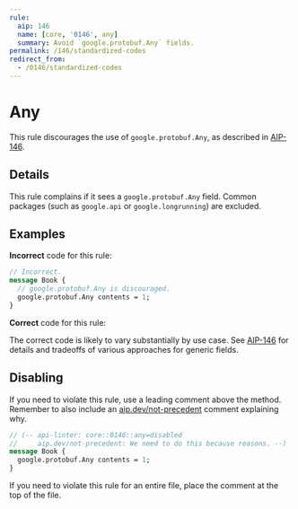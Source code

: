 ```yaml
---
rule:
  aip: 146
  name: [core, '0146', any]
  summary: Avoid `google.protobuf.Any` fields.
permalink: /146/standardized-codes
redirect_from:
  - /0146/standardized-codes
---
```


# Any

This rule discourages the use of `google.protobuf.Any`, as described in
[AIP-146][].

## Details

This rule complains if it sees a `google.protobuf.Any` field. Common packages
(such as `google.api` or `google.longrunning`) are excluded.

## Examples

**Incorrect** code for this rule:

```proto
// Incorrect.
message Book {
  // google.protobuf.Any is discouraged.
  google.protobuf.Any contents = 1;
}
```

**Correct** code for this rule:

The correct code is likely to vary substantially by use case. See [AIP-146][]
for details and tradeoffs of various approaches for generic fields.

## Disabling

If you need to violate this rule, use a leading comment above the method.
Remember to also include an [aip.dev/not-precedent][] comment explaining why.

```proto
// (-- api-linter: core::0146::any=disabled
//     aip.dev/not-precedent: We need to do this because reasons. --)
message Book {
  google.protobuf.Any contents = 1;
}
```

If you need to violate this rule for an entire file, place the comment at the
top of the file.

[aip-146]: https://aip.dev/146
[aip.dev/not-precedent]: https://aip.dev/not-precedent
